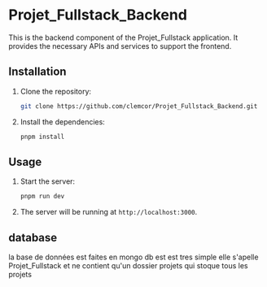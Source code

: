 # Projet_Fullstack_Backend

This is the backend component of the Projet_Fullstack application. It provides the necessary APIs and services to support the frontend.

## Installation

1. Clone the repository:

    ```bash
    git clone https://github.com/clemcor/Projet_Fullstack_Backend.git
    ```

2. Install the dependencies:

    ```bash
    pnpm install
    ```

## Usage

1. Start the server:

    ```bash
    pnpm run dev
    ```

2. The server will be running at `http://localhost:3000`.

## database

la base de données est faites en mongo db est est tres simple elle s'apelle Projet_Fullstack et ne contient qu'un dossier projets qui stoque tous les projets
